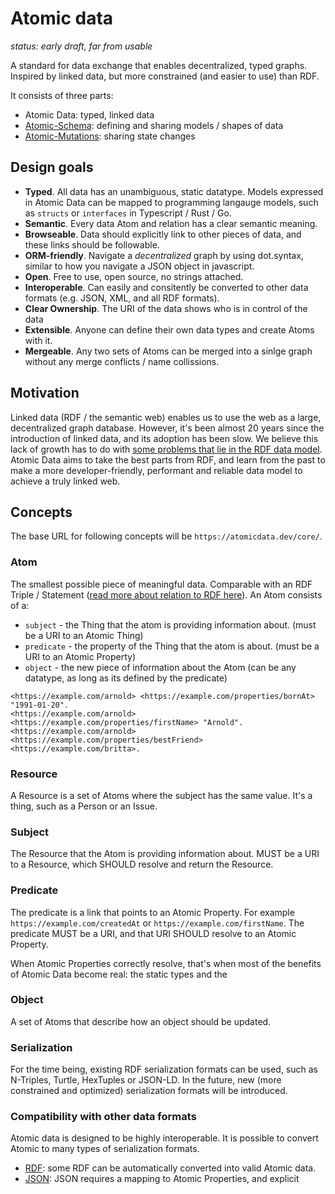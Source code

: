 # Atomic data

_status: early draft, far from usable_

A standard for data exchange that enables decentralized, typed graphs.
Inspired by linked data, but more constrained (and easier to use) than RDF.

It consists of three parts:

- Atomic Data: typed, linked data
- [Atomic-Schema](atomic-schema.md): defining and sharing models / shapes of data
- [Atomic-Mutations](atomic-mutations.md): sharing state changes

## Design goals

* **Typed**. All data has an unambiguous, static datatype. Models expressed in Atomic Data can be mapped to programming langauge models, such as `structs` or `interfaces` in Typescript / Rust / Go.
* **Semantic**. Every data Atom and relation has a clear semantic meaning.
* **Browseable**. Data should explicitly link to other pieces of data, and these links should be followable.
* **ORM-friendly**. Navigate a _decentralized_ graph by using dot.syntax, similar to how you navigate a JSON object in javascript.
* **Open**. Free to use, open source, no strings attached.
* **Interoperable**. Can easily and consitently be converted to other data formats \(e.g. JSON, XML, and all RDF formats\).
* **Clear Ownership**. The URI of the data shows who is in control of the data
* **Extensible**. Anyone can define their own data types and create Atoms with it.
* **Mergeable**. Any two sets of Atoms can be merged into a sinlge graph without any merge conflicts / name collissions.

## Motivation

Linked data \(RDF / the semantic web\) enables us to use the web as a large, decentralized graph database.
However, it's been almost 20 years since the introduction of linked data, and its adoption has been slow.
We believe this lack of growth has to do with [some problems that lie in the RDF data model](rdf.md).
Atomic Data aims to take the best parts from RDF, and learn from the past to make a more developer-friendly, performant and reliable data model to achieve a truly linked web.

## Concepts

The base URL for following concepts will be `https://atomicdata.dev/core/`.

### Atom

The smallest possible piece of meaningful data. Comparable with an RDF Triple / Statement \([read more about relation to RDF here](rdf.md)\). An Atom consists of a:

* `subject` - the Thing that the atom is providing information about. \(must be a URI to an Atomic Thing\)
* `predicate` - the property of the Thing that the atom is about. \(must be a URI to an Atomic Property\)
* `object` - the new piece of information about the Atom \(can be any datatype, as long as its defined by the predicate\)

```n-triples
<https://example.com/arnold> <https://example.com/properties/bornAt> "1991-01-20".
<https://example.com/arnold> <https://example.com/properties/firstName> "Arnold".
<https://example.com/arnold> <https://example.com/properties/bestFriend> <https://example.com/britta>.
```

### Resource

A Resource is a set of Atoms where the subject has the same value.
It's a thing, such as a Person or an Issue.

### Subject

The Resource that the Atom is providing information about.
MUST be a URI to a Resource, which SHOULD resolve and return the Resource.

### Predicate

The predicate is a link that points to an Atomic Property. For example `https://example.com/createdAt` or `https://example.com/firstName`.
The predicate MUST be a URI, and that URI SHOULD resolve to an Atomic Property.

When Atomic Properties correctly resolve, that's when most of the benefits of Atomic Data become real: the static types and the

### Object

A set of Atoms that describe how an object should be updated.

### Serialization

For the time being, existing RDF serialization formats can be used, such as N-Triples, Turtle, HexTuples or JSON-LD.
In the future, new \(more constrained and optimized\) serialization formats will be introduced.

### Compatibility with other data formats

Atomic data is designed to be highly interoperable. It is possible to convert Atomic to many types of serialization formats.

* [RDF](rdf.md): some RDF can be automatically converted into valid Atomic data.
* [JSON](json.md): JSON requires a mapping to Atomic Properties, and explicit
